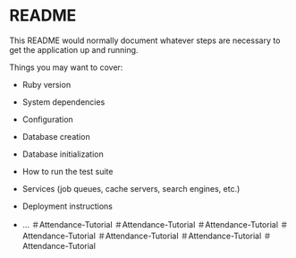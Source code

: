 # README

This README would normally document whatever steps are necessary to get the
application up and running.

Things you may want to cover:

* Ruby version

* System dependencies

* Configuration

* Database creation

* Database initialization

* How to run the test suite

* Services (job queues, cache servers, search engines, etc.)

* Deployment instructions

* ...
＃Attendance-Tutorial
＃Attendance-Tutorial
＃Attendance-Tutorial
＃Attendance-Tutorial
＃Attendance-Tutorial
＃Attendance-Tutorial
＃Attendance-Tutorial

